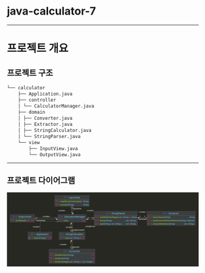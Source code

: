 # java-calculator-7


---

# 프로젝트 개요

## 프로젝트 구조

```plaintext
└── calculator
    ├── Application.java
    ├── controller
    │ └── CalculatorManager.java
    ├── domain
    │ ├── Converter.java
    │ ├── Extractor.java
    │ ├── StringCalculator.java
    │ └── StringParser.java
    └── view
        ├── InputView.java
        └── OutputView.java
```


---

## 프로젝트 다이어그램

![프로젝트 다이어그램](./main.png)
